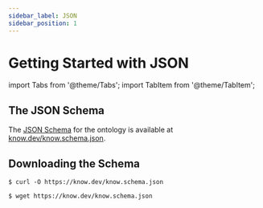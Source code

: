 ```yaml
---
sidebar_label: JSON
sidebar_position: 1
---
```


# Getting Started with JSON

import Tabs from '@theme/Tabs';
import TabItem from '@theme/TabItem';

## The JSON Schema

The [JSON Schema] for the ontology is available at
[know.dev/know.schema.json](https://know.dev/know.schema.json).

## Downloading the Schema

<Tabs>
<TabItem value="curl" label="curl">

```curl
$ curl -O https://know.dev/know.schema.json
```

</TabItem>
<TabItem value="wget" label="wget">

```wget
$ wget https://know.dev/know.schema.json
```

</TabItem>
</Tabs>

[JSON Schema]: https://json-schema.org
